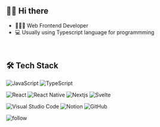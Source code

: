 ## 👋🏻 Hi there  

- 👩🏻‍💼   Web Frontend Developer
- 💻   Usually using Typescript language for programmming


<br>


<!-- <div id="main">
    <img 
        src="https://github-readme-stats.vercel.app/api?username=cotton-han&hide=stars,contribs&count_private=true&show_icons=true"
        style="height: auto; margin-left: 20px; margin-right: 20px; padding: 10px;"/>
</div> -->


## 🛠 Tech Stack 
<!-- https://github.com/Ileriayo/markdown-badges -->
<!-- https://dev.to/envoy_/150-badges-for-github-pnk -->

<p>
    <img alt="JavaScript" src="https://img.shields.io/badge/JavaScript-F7DF1E?style=for-the-badge&logo=javascript&logoColor=black"/>
    <img alt="TypeScript" src="https://img.shields.io/badge/typescript-%23007ACC.svg?style=for-the-badge&logo=typescript&logoColor=white"/>
</p>
<p>
    <img alt="React" src="https://img.shields.io/badge/React-20232A?style=for-the-badge&logo=react&logoColor=61DAFB"/>
    <img alt="React Native" src="https://img.shields.io/badge/React_Native-20232A?style=for-the-badge&logo=react&logoColor=61DAFB" />
    <img alt="Nextjs" src="https://img.shields.io/badge/Next-black?style=for-the-badge&logo=next.js&logoColor=white" />
    <img alt="Svelte" src="https://img.shields.io/badge/svelte-%23f1413d.svg?style=for-the-badge&logo=svelte&logoColor=white" />
<!--     <img alt="Flutter" src="https://img.shields.io/badge/Flutter-02569B?style=for-the-badge&logo=flutter&logoColor=white" /> -->
</p>
<p>
  <img alt="Visual Studio Code" src="https://img.shields.io/badge/VisualStudioCode-0078d7.svg?style=for-the-badge&logo=visual-studio-code&logoColor=white"/>
  <img alt="Notion" src="https://img.shields.io/badge/Notion-%23000000.svg?style=for-the-badge&logo=notion&logoColor=white"/>
  <img alt="GitHub" src="https://img.shields.io/badge/GitHub-100000?style=for-the-badge&logo=github&logoColor=white" />
</p>

<img alt="follow" src="https://img.shields.io/github/followers/cotton-han.svg?style=social&label=Follow&maxAge=2592000" />

